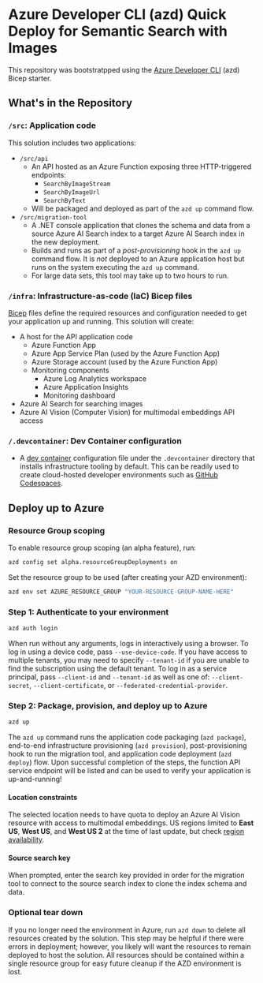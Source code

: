 # Azure Developer CLI (azd) Quick Deploy for Semantic Search with Images

This repository was bootstratpped using the [Azure Developer CLI](https://learn.microsoft.com/en-us/azure/developer/azure-developer-cli/overview) (azd) Bicep starter.


## What's in the Repository

### `/src`: Application code

This solution includes two applications:

- `/src/api`
    - An API hosted as an Azure Function exposing three HTTP-triggered endpoints:
        - `SearchByImageStream`
        - `SearchByImageUrl`
        - `SearchByText`
    - Will be packaged and deployed as part of the `azd up` command flow.
- `/src/migration-tool`
    - A .NET console application that clones the schema and data from a source Azure AI Search index to a target Azure AI Search index in the new deployment.
    - Builds and runs as part of a *post-provisioning* hook in the `azd up` command flow. It is *not* deployed to an Azure application host but runs on the system executing the `azd up` command.
    - For large data sets, this tool may take up to two hours to run.

### `/infra`: Infrastructure-as-code (IaC) Bicep files

[Bicep](https://aka.ms/bicep) files define the required resources and configuration needed to get your application up and running. This solution will create:

- A host for the API application code
    - Azure Function App
    - Azure App Service Plan (used by the Azure Function App)
    - Azure Storage account (used by the Azure Function App)
    - Monitoring components
        - Azure Log Analytics workspace
        - Azure Application Insights
        - Monitoring dashboard
- Azure AI Search for searching images 
- Azure AI Vision (Computer Vision) for multimodal embeddings API access

### `/.devcontainer`: Dev Container configuration

- A [dev container](https://containers.dev) configuration file under the `.devcontainer` directory that installs infrastructure tooling by default. This can be readily used to create cloud-hosted developer environments such as [GitHub Codespaces](https://aka.ms/codespaces).

## Deploy up to Azure

### Resource Group scoping

To enable resource group scoping (an alpha feature), run:
```sh
azd config set alpha.resourceGroupDeployments on
```

Set the resource group to be used (after creating your AZD environment):
```sh
azd env set AZURE_RESOURCE_GROUP "YOUR-RESOURCE-GROUP-NAME-HERE"
```

### Step 1: Authenticate to your environment

```sh
azd auth login
```

When run without any arguments, logs in interactively using a browser. To log in using a device code, pass `--use-device-code`. If you have access to multiple tenants, you may need to specify `--tenant-id` if you are unable to find the subscription using the default tenant. To log in as a service principal, pass `--client-id` and `--tenant-id` as well as one of: `--client-secret`, `--client-certificate`, or `--federated-credential-provider`.

### Step 2: Package, provision, and deploy up to Azure

```sh
azd up
```

The `azd up` command runs the application code packaging (`azd package`), end-to-end infrastructure provisioning (`azd provision`), post-provisioning hook to run the migration tool, and application code deployment (`azd deploy`) flow. Upon successful completion of the steps, the function API service endpoint will be listed and can be used to verify your application is up-and-running!

#### Location constraints
The selected location needs to have quota to deploy an Azure AI Vision resource with access to multimodal embeddings. US regions limited to **East US**, **West US**, and **West US 2** at the time of last update, but check [region availability](https://learn.microsoft.com/en-us/azure/ai-services/computer-vision/overview-image-analysis?tabs=4-0#region-availability).

#### Source search key
When prompted, enter the search key provided in order for the migration tool to connect to the source search index to clone the index schema and data.

### Optional tear down

If you no longer need the environment in Azure, run `azd down` to delete all resources created by the solution. This step may be helpful if there were errors in deployment; however, you likely will want the resources to remain deployed to host the solution. All resources should be contained within a single resource group for easy future cleanup if the AZD environment is lost.
